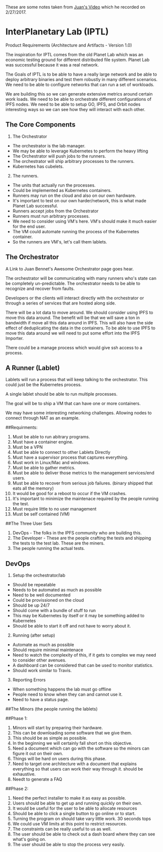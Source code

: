 These are some notes taken from [Juan's Video](https://www.youtube.com/watch?v=giQfhypeo7g) which he recorded on 2/27/2017.

# InterPlanetary Lab (IPTL)
Product Requirements (Architecture and Artifacts - Version 1.0)

The inspiration for IPTL comes from the old Planet Lab which was an economic testing ground for different distributed file system. Planet Lab was successful because it was a real network.

The Goals of IPTL is to be able to have a really large network and be able to deploy arbitrary binaries and test them robustly in many different scenarios. We need to be able to configure networks that can run a set of workloads.

We are building this so we can generate extensive metrics around certain work loads. We need to be able to orchestrate different configurations of IPFS nodes. We need to be able to setup GO, IPFS, and Orbit nodes interesting ways so we can see how they will interact with each other.

## The Core Components

1. The Orchestrator
  - The orchestrator is the lab manager.
  - We may be able to leverage Kubernetes to perform the heavy lifting
  - The Orchestrator will push jobs to the runners.
  - The orchestrator will ship arbitrary processes to the runners.
  - Kubernetes has cubelets.
2. The runners.
  - The units that actually run the processes.
  - Could be implemented as Kubernetes containers.
  - Runners may run on the cloud and also on our own hardware.
  - It's important to test on our own harder/network, this is what made Planet Lab successful.
  - Runners accept jobs from the Orchestrator
  - Runners must run arbitrary processes.
  - We need to consider using VM's here.  VM's should make it much easier for the end user.
  - The VM could automate running the process of the Kubernetes container.
  - So the runners are VM's, let's call them lablets.

## The Orchestrator
A Link to Juan Bennet's Awesome Orchestrator page goes hear.

The orchestrator will be communicating with many runners who's state can be completely un-predictable. The orchestrator needs to be able to recognize and recover from faults.

Developers or the clients will interact directly with the orchestrator or through a series of services that are hosted along side.

There will be a lot data to move around. We should consider using IPFS to move this data around.  The benefit will be that we will save a ton in bandwidth if move all this data around in IPFS.  This will also have the side effect of deduplicating the data in the containers. To be able to use IPFS to move this data around we will need to put some effort into the IPFS Importer.

There could be a manage process which would give ssh access to a process.

## A Runner (Lablet)
Lablets will run a process that will keep talking to the orchestrator. This could just be the Kubernetes process.

A single lablet should be able to run multiple processes.

The goal will be to ship a VM that can have one or more containers.

We may have some interesting networking challenges. Allowing nodes to connect through NAT as an example.

##Requirments:
1. Must be able to run abitrary programs.
2. Must have a container engine.
3. Must be a VPN
4. Must be able to connect to other Lablets Directly
5. Must have a supervisor process that captures everything.
6. Must work in Linux/Mac and windows.
7. Must be able to gather metrics.
8. Must be able to deliver those metrics to the management services/end users.
9. Must be able to recover from serious job failures. (binary shipped that eats all the memory)
10. It would be good for a reboot to occur if the VM crashes.
11. It's important to minimize the maintenace required by the people running the test.
12. Must require little to no user management
13. Must be self contained (VM)

##The Three User Sets
1. DevOps - The folks in the IPFS community who are building this.
2. The Developer - These are the people crafting the tests and shipping the tests to the test lab. These are the miners.
3. The people running the actual tests.

## DevOps
1. Setup the orchestrator/lab
  - Should be repeatable
  - Needs to be automated as much as possible
  - Need to be well documented
  - Could be provissioned on the cloud
  - Should be up 24/7
  - Should come with a bundle of stuff to run
  - This may be Kubernetes by itself or it may be something added to Kubernetes
  - Should be able to start it off and not have to worry about it.
2. Running (after setup)
  - Automate as much as possible
  - Should require minimal maintenace
  - Need to watch the complexity of this, if it gets to complex we may need to consider other avenues.
  - A dashboard can be considered that can be used to monitor statistics.
  - Should work similar to Travis.
3. Reporting Errors
  - When something happens the lab must go offline
  - People need to know when they can and cannot use it.
  - Need to have a status page.

##The Minors (the people running the lablets)

##Phase 1:
1. Minors will start by preparing their hardware.
2. This can be downloading some software that we give them.
3. This should be as simple as possible.
4. In the beginning we will certainly fall short on this objective.
5. Need a document which can go with the software so the minors can figure it out on their own.
6. Things will be hard on users during this phase.
7. Need to target one architecture with a document that explains everything so that users can work their way through it. should be exhaustive.
8. Needt to generate a FAQ

##Phase 2:
1. Need the perfect installer to make it as easy as possible.
2. Users should be able to get up and running quickly on their own.
3. It would be useful for the user to be able to allocate resources
4. Should be able to click a single button to go online or to start.
5. Turning the program on should take vary little work. 30 seconds tops
6. We could use VM limits at this point to restrict resources.
7. The constraints can be really useful to us as well.
8. The user should be able to check out a dash board where they can see what's going on.
9. The user should be able to stop the process very easily.
